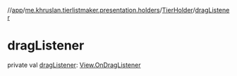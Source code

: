 //[app](../../../index.md)/[me.khruslan.tierlistmaker.presentation.holders](../index.md)/[TierHolder](index.md)/[dragListener](drag-listener.md)

# dragListener

private val [dragListener](drag-listener.md): [View.OnDragListener](https://developer.android.com/reference/kotlin/android/view/View.OnDragListener.html)
